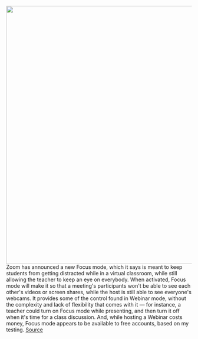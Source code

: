 <img src='https://cdn.vox-cdn.com/thumbor/F5KjpZT5wcRBydmWOMFVBG5C__Q=/0x0:2040x1360/1200x800/filters:focal(857x517:1183x843)/cdn.vox-cdn.com/uploads/chorus_image/image/69713470/acastro_200331_1777_zoom_0003.0.0.jpg' width='700px' /><br/>
Zoom has announced a new Focus mode, which it says is meant to keep students from getting distracted while in a virtual classroom, while still allowing the teacher to keep an eye on everybody. When activated, Focus mode will make it so that a meeting's participants won't be able to see each other's videos or screen shares, while the host is still able to see everyone's webcams. It provides some of the control found in Webinar mode, without the complexity and lack of flexibility that comes with it — for instance, a teacher could turn on Focus mode while presenting, and then turn it off when it's time for a class discussion. And, while hosting a Webinar costs money, Focus mode appears to be available to free accounts, based on my testing.
<a href='https://www.theverge.com/2021/8/11/22620822/zoom-virtual-learning-classes-focus-mode-teachers-students'> Source <a/>